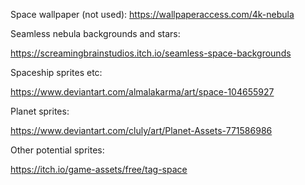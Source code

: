 
Space wallpaper (not used):
https://wallpaperaccess.com/4k-nebula

Seamless nebula backgrounds and stars:

https://screamingbrainstudios.itch.io/seamless-space-backgrounds

Spaceship sprites etc:

https://www.deviantart.com/almalakarma/art/space-104655927

Planet sprites:

https://www.deviantart.com/cluly/art/Planet-Assets-771586986


Other potential sprites:

https://itch.io/game-assets/free/tag-space
